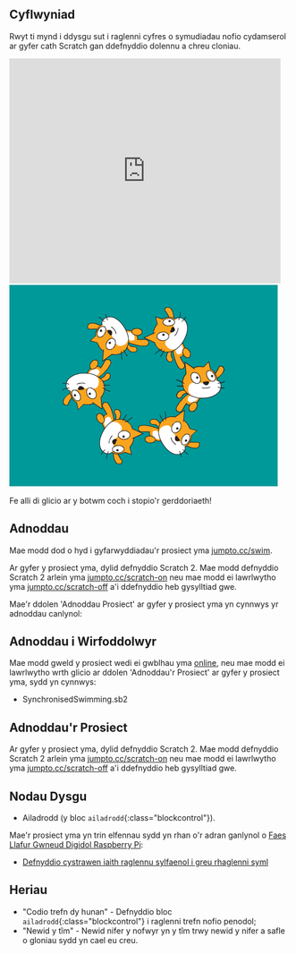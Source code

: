 ## Cyflwyniad

Rwyt ti mynd i ddysgu sut i raglenni cyfres o symudiadau nofio cydamserol ar gyfer cath Scratch gan ddefnyddio dolennu a chreu cloniau. 

<div class="scratch-preview">
  <iframe allowtransparency="true" width="485" height="402" src="https://scratch.mit.edu/projects/embed/113149575/?autostart=false" frameborder="0"></iframe>
  <img src="images/swim-final.png">
</div>

Fe alli di glicio ar y botwm coch i stopio'r gerddoriaeth!

## Adnoddau

Mae modd dod o hyd i gyfarwyddiadau'r prosiect yma [jumpto.cc/swim](http://jumpto.cc/swim). 

Ar gyfer y prosiect yma, dylid defnyddio Scratch 2.  Mae modd defnyddio Scratch 2 arlein yma [jumpto.cc/scratch-on](http://jumpto.cc/scratch-on) neu mae modd ei lawrlwytho yma [jumpto.cc/scratch-off](http://jumpto.cc/scratch-off) a'i ddefnyddio heb gysylltiad gwe.

Mae'r ddolen 'Adnoddau Prosiect' ar gyfer y prosiect yma yn cynnwys yr adnoddau canlynol:

## Adnoddau i Wirfoddolwyr

Mae modd gweld y prosiect wedi ei gwblhau yma <a href="http://scratch.mit.edu/projects/113149575/#editor">online</a>, neu mae modd ei lawrlwytho wrth glicio ar ddolen 'Adnoddau'r Prosiect' ar gyfer y prosiect yma, sydd yn cynnwys:

+ SynchronisedSwimming.sb2

## Adnoddau'r Prosiect

Ar gyfer y prosiect yma, dylid defnyddio Scratch 2.  Mae modd defnyddio Scratch 2 arlein yma [jumpto.cc/scratch-on](http://jumpto.cc/scratch-on) neu mae modd ei lawrlwytho yma [jumpto.cc/scratch-off](http://jumpto.cc/scratch-off) a'i ddefnyddio heb gysylltiad gwe.

## Nodau Dysgu
+ Ailadrodd (y bloc `ailadrodd`{:class="blockcontrol"}). 

Mae'r prosiect yma yn trin elfennau sydd yn rhan o'r adran ganlynol o [Faes Llafur Gwneud Digidol Raspberry Pi](http://rpf.io/curriculum):

+ [Defnyddio cystrawen iaith raglennu sylfaenol i greu rhaglenni syml](https://www.raspberrypi.org/curriculum/programming/creator)

## Heriau
+ "Codio trefn dy hunan" - Defnyddio bloc `ailadrodd`{:class="blockcontrol"} i raglenni trefn nofio penodol; 
+ "Newid y tîm" - Newid nifer y nofwyr yn y tîm trwy newid y nifer a safle o gloniau sydd yn cael eu creu.

